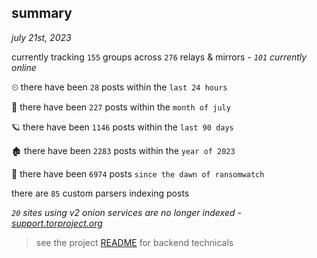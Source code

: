 
## summary
_july 21st, 2023_

currently tracking `155` groups across `276` relays & mirrors - _`101` currently online_

⏲ there have been `28` posts within the `last 24 hours`

🦈 there have been `227` posts within the `month of july`

🪐 there have been `1146` posts within the `last 90 days`

🏚 there have been `2283` posts within the `year of 2023`

🦕 there have been `6974` posts `since the dawn of ransomwatch`

there are `85` custom parsers indexing posts

_`20` sites using v2 onion services are no longer indexed - [support.torproject.org](https://support.torproject.org/onionservices/v2-deprecation/)_

> see the project [README](https://github.com/joshhighet/ransomwatch#ransomwatch--) for backend technicals
